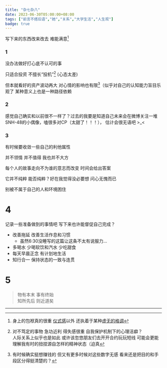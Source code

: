 ```yaml
---
title: "杂七杂八"
date: 2023-06-30T05:00:00+08:00
tags: ["前言不搭后语","她","关系","大学生活","人生观"]
badge: true
---
```


 写下来的东西改来改去 难能满意[^1]

### 1

没办法做好打心底不认可的事

只适合投资 不擅长“投机”[^2] (心态太差)

但本就看好的资产波动再大 对心情的影响也有限[^3]（似乎对自己的认知能力盲目乐观了 某种意义上也是一种路径依赖


### 2

感觉自己确实和以前很不一样了？过去的我要是知道自己未来会在微博关注一堆SNH-48的小偶像，嗑很多对CP（太甜了！！！）， 估计会很无语吧 >_<


### 3

有时候要收敛一些自己的利他属性

并不领情 并不值得 我也并不大方

每个人的故事走向不为谁的意志而改变 时间会给出答案 

<!-- Time tests all -->

它并不纯粹 能否纯粹？好在我觉得没必要想 问心无愧而已

别被不属于自己的人和环境困住


# 4

记录一些准备做到的事情吧  写下来也许能督促自己完成？

- 改善拖延 改善生活作息和习惯 
	- 虽然6:30没睡写的这篇让这条不太有说服力...
- 多喝水 少喝软饮和汽水 少吃甜食
- 每天早晨正念 有计划地生活
- 知行合一  保持状态的一致与连贯


# 5

> 物有本末 事有终始  <br>
> 知所先后 则近道矣

---

[^1]:身上的包袱真的很重 [仪式感](https://alex.liu.xyz/cn/useless/22-to-23-new-year-eve/)以外 还执着于某种[虚无的格调](https://liu.xyz/cn/useless/about-readers/)
[^2]:对不笃定的事物 急功近利 得失感很重  自我保护机制下的心理洁癖？ <br>人际关系上似乎也是如此 或许该忽悠朋友们去开开合约玩玩短线 可能会更能理解我有时的扭捏源自怎样的精神状态（迫真
[^3]:有时候确实挺想赚钱的 但又有更多时候对这些数字无感 看来还是把目的和手段区分得挺清楚的？